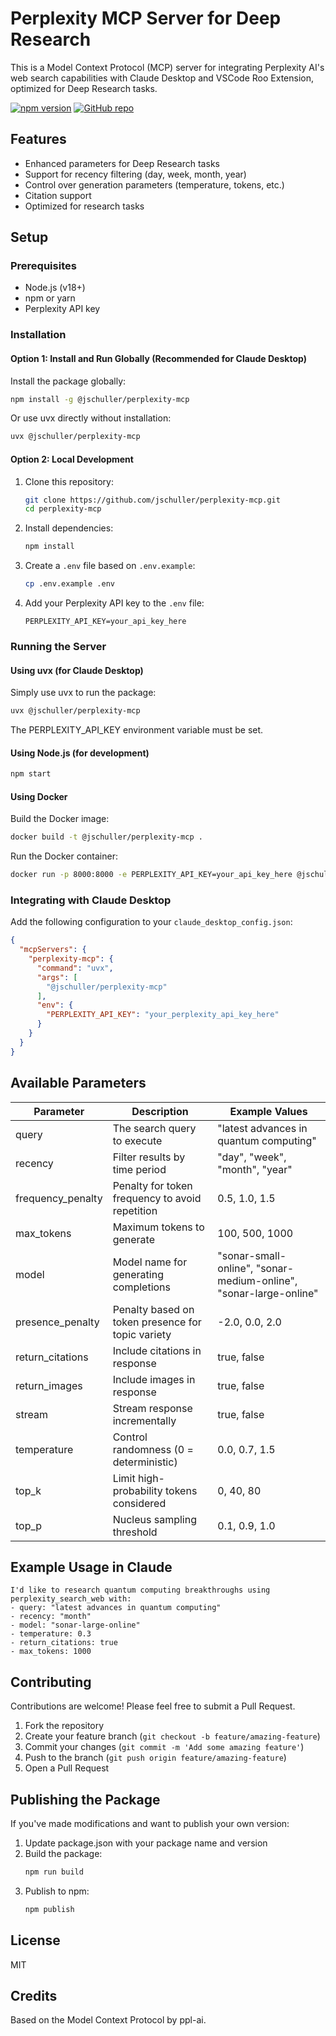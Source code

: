 # Perplexity MCP Server for Deep Research

This is a Model Context Protocol (MCP) server for integrating Perplexity AI's web search capabilities with Claude Desktop and VSCode Roo Extension, optimized for Deep Research tasks.

[![npm version](https://img.shields.io/npm/v/@jschuller/perplexity-mcp.svg)](https://www.npmjs.com/package/@jschuller/perplexity-mcp)
[![GitHub repo](https://img.shields.io/badge/GitHub-Repository-blue.svg)](https://github.com/jschuller/perplexity-mcp)

## Features

- Enhanced parameters for Deep Research tasks
- Support for recency filtering (day, week, month, year)
- Control over generation parameters (temperature, tokens, etc.)
- Citation support
- Optimized for research tasks

## Setup

### Prerequisites

- Node.js (v18+)
- npm or yarn
- Perplexity API key

### Installation

#### Option 1: Install and Run Globally (Recommended for Claude Desktop)

Install the package globally:

```bash
npm install -g @jschuller/perplexity-mcp
```

Or use uvx directly without installation:

```bash
uvx @jschuller/perplexity-mcp
```

#### Option 2: Local Development

1. Clone this repository:
   ```bash
   git clone https://github.com/jschuller/perplexity-mcp.git
   cd perplexity-mcp
   ```

2. Install dependencies:
   ```bash
   npm install
   ```

3. Create a `.env` file based on `.env.example`:
   ```bash
   cp .env.example .env
   ```

4. Add your Perplexity API key to the `.env` file:
   ```
   PERPLEXITY_API_KEY=your_api_key_here
   ```

### Running the Server

#### Using uvx (for Claude Desktop)

Simply use uvx to run the package:

```bash
uvx @jschuller/perplexity-mcp
```

The PERPLEXITY_API_KEY environment variable must be set.

#### Using Node.js (for development)

```bash
npm start
```

#### Using Docker

Build the Docker image:

```bash
docker build -t @jschuller/perplexity-mcp .
```

Run the Docker container:

```bash
docker run -p 8000:8000 -e PERPLEXITY_API_KEY=your_api_key_here @jschuller/perplexity-mcp
```

### Integrating with Claude Desktop

Add the following configuration to your `claude_desktop_config.json`:

```json
{
  "mcpServers": {
    "perplexity-mcp": {
      "command": "uvx",
      "args": [
        "@jschuller/perplexity-mcp"
      ],
      "env": {
        "PERPLEXITY_API_KEY": "your_perplexity_api_key_here"
      }
    }
  }
}
```

## Available Parameters

| Parameter | Description | Example Values |
|-----------|-------------|----------------|
| query | The search query to execute | "latest advances in quantum computing" |
| recency | Filter results by time period | "day", "week", "month", "year" |
| frequency_penalty | Penalty for token frequency to avoid repetition | 0.5, 1.0, 1.5 |
| max_tokens | Maximum tokens to generate | 100, 500, 1000 |
| model | Model name for generating completions | "sonar-small-online", "sonar-medium-online", "sonar-large-online" |
| presence_penalty | Penalty based on token presence for topic variety | -2.0, 0.0, 2.0 |
| return_citations | Include citations in response | true, false |
| return_images | Include images in response | true, false |
| stream | Stream response incrementally | true, false |
| temperature | Control randomness (0 = deterministic) | 0.0, 0.7, 1.5 |
| top_k | Limit high-probability tokens considered | 0, 40, 80 |
| top_p | Nucleus sampling threshold | 0.1, 0.9, 1.0 |

## Example Usage in Claude

```
I'd like to research quantum computing breakthroughs using perplexity_search_web with:
- query: "latest advances in quantum computing"
- recency: "month"
- model: "sonar-large-online"
- temperature: 0.3
- return_citations: true
- max_tokens: 1000
```

## Contributing

Contributions are welcome! Please feel free to submit a Pull Request.

1. Fork the repository
2. Create your feature branch (`git checkout -b feature/amazing-feature`)
3. Commit your changes (`git commit -m 'Add some amazing feature'`)
4. Push to the branch (`git push origin feature/amazing-feature`)
5. Open a Pull Request

## Publishing the Package

If you've made modifications and want to publish your own version:

1. Update package.json with your package name and version
2. Build the package:
   ```bash
   npm run build
   ```
3. Publish to npm:
   ```bash
   npm publish
   ```

## License

MIT

## Credits

Based on the Model Context Protocol by ppl-ai.

